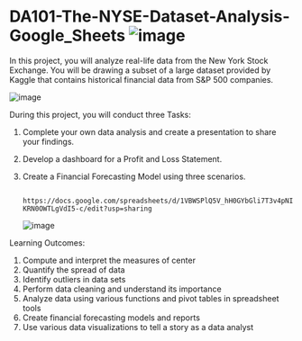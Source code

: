 # DA101-The-NYSE-Dataset-Analysis-Google_Sheets  ![image](https://github.com/SOMPODDA/DA101-The-New-York-Stock-Exchange-Dataset_Masterschool_Project_I/assets/70188796/1e221f58-ca7d-4da9-928b-b4f46e962d85)



In this project, you will analyze real-life data from the New York Stock Exchange. You will be drawing a subset of a large dataset provided by Kaggle that contains historical financial data from S&P 500 companies. 

   ![image](https://github.com/SOMPODDA/DA101-The-New-York-Exchange-NYSE-Dataset_Masterschool_Project_I/assets/70188796/3593125b-57c4-45e4-a822-a5528ebcf043)


During this project, you will conduct three Tasks:

1.  Complete your own data analysis and create a presentation to share your findings.
2.  Develop a dashboard for a Profit and Loss Statement.
3.  Create a Financial Forecasting Model using three scenarios.

           https://docs.google.com/spreadsheets/d/1VBWSPlQ5V_hH0GYbGli7T3v4pNI-KRN0OWTLgVdI5-c/edit?usp=sharing



       ![image](https://github.com/SOMPODDA/DA101-The-New-York-Stock-Exchange-Dataset_Masterschool_Project_I/assets/70188796/a7fb8c85-c4ba-476e-aac5-aa62f4a58b85)
 


Learning Outcomes:

1. Compute and interpret the measures of center
2. Quantify the spread of data
3. Identify outliers in data sets
4. Perform data cleaning and understand its importance
5. Analyze data using various functions and pivot tables in spreadsheet tools
6. Create financial forecasting models and reports
7. Use various data visualizations to tell a story as a data analyst
